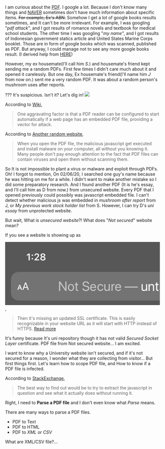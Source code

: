 I am curious about the [PDF](https://en.wikipedia.org/wiki/PDF). I google a lot. Because I don't know many things and [NAVER](naver.com) sometimes don't have much information about specific items. ~~For example, Ex's ABN.~~ Somehow I get a lot of google books results sometimes, and It can't be more irrelevant. For example, I was googling "*pdf attack*", and I got results of romance novels and textbook for medical school students. The other time I was googling "*my name*", and I got results of Indonesian government statics article and United States Marine Corps booklet. Those are in form of google books which was scanned, published as PDF. But anyway, I could manage not to see any more google books result. (I derived help from [HERE](https://support.google.com/websearch/thread/19228520?hl=en))

However, my ex housemate(I'll call him *S*.) and housemate's friend kept sending me a random PDFs. First few times I didn't care much about it and opened it carelessly. But one day, Ex housemate's friend(I'll name him *J* from now on.) sent me a very random PDF. It was about a random person's mushroom uses after reports.

??? It's suspicious. Isn't it? Let's dig in!
![](https://www.pinclipart.com/picdir/middle/520-5206500_view-samegoogleiqdbsaucenao-smart-man-pepe-reading-emote-clipart.png)

According to [Wiki](https://en.wikipedia.org/wiki/PDF#Viruses_and_exploits),
>One aggravating factor is that a PDF reader can be configured to start automatically if a web page has an embedded PDF file, providing a vector for attack.

According to [Another random website](https://www.maketecheasier.com/malicious-pdf-files-you-should-not-open/),
>When you open the PDF file, the malicious javascript get executed and install malware on your computer, all without you knowing it. Many people don't pay enough attention to the fact that PDF files can contain viruses and open them without scanning them.

So It is not impossible to plant a virus or malware and exploit through PDFs. Oh! I forgot to mention, On 02/06/20, I searched one guy's name because he was hitting on me for a while. I didn't want to make another mistake so I did some preparatory research. And I found another PDF (It is he's essay, and I'll call him as D from now.) from unsecured website. Every PDF that I opened previously could possibly was javascript embedded file. I can't detect whether malicious js was embedded in *mushroom after report* from J, or *My previous work stock holder list* from S. However, I can try D's *uni essay* from unprotected website.

But wait, What is *unsecured website*?! What does "*Not secured*" website mean?

If you see a website is showing up as

![This](/images/notsecure.jpeg),

>Then it's missing an updated SSL certificate. This is easily recognizable in your website URL as it will start with HTTP instead of HTTPS. [Read more](https://www.awebco.com/blog/site-not-secure/)

It's funny because It's uni repository though it has not valid *Secured Socket Layer* certificate. PDF file from Not secured website... I am excited.

I want to know why a University website isn't secured, and if it's not secured for a reason, I wonder what they are collecting from visitor... But first things first. Let's learn how to scope PDF file, and How to know if a PDF file is infected.

According to [StackExchange](https://security.stackexchange.com/questions/171716/how-to-know-if-a-pdf-file-is-infected),

 >The best way to find out would be to try to extract the javascript in question and see what it actually does without running it.

 Right, I need to **Parse a PDF file** and I don't even know what *Parse* means.

There are many ways to parse a PDF files.

 - PDF to Text
 - PDF to HTML
 - PDF to *XML* or *CSV*

 What are XML/CSV file?...
